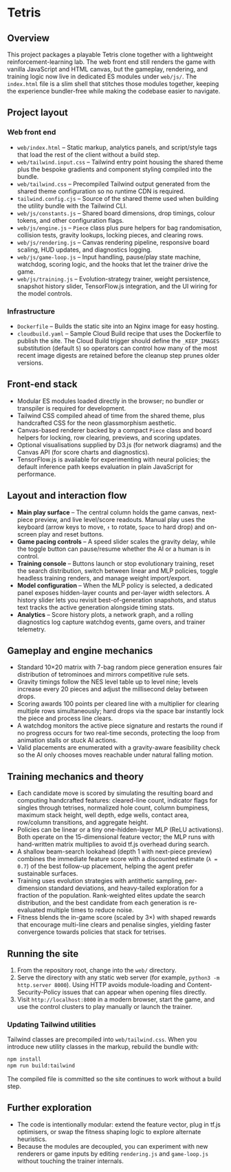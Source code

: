 # Tetris

## Overview

This project packages a playable Tetris clone together with a lightweight
reinforcement-learning lab. The web front end still renders the game with
vanilla JavaScript and HTML canvas, but the gameplay, rendering, and training
logic now live in dedicated ES modules under `web/js/`. The `index.html` file is
a slim shell that stitches those modules together, keeping the experience
bundler-free while making the codebase easier to navigate.

## Project layout

### Web front end

- `web/index.html` – Static markup, analytics panels, and script/style tags that
  load the rest of the client without a build step.
- `web/tailwind.input.css` – Tailwind entry point housing the shared theme plus
  the bespoke gradients and component styling compiled into the bundle.
- `web/tailwind.css` – Precompiled Tailwind output generated from the shared
  theme configuration so no runtime CDN is required.
- `tailwind.config.cjs` – Source of the shared theme used when building the
  utility bundle with the Tailwind CLI.
- `web/js/constants.js` – Shared board dimensions, drop timings, colour tokens,
  and other configuration flags.
- `web/js/engine.js` – `Piece` class plus pure helpers for bag randomisation,
  collision tests, gravity lookups, locking pieces, and clearing rows.
- `web/js/rendering.js` – Canvas rendering pipeline, responsive board scaling,
  HUD updates, and diagnostics logging.
- `web/js/game-loop.js` – Input handling, pause/play state machine, watchdog,
  scoring logic, and the hooks that let the trainer drive the game.
- `web/js/training.js` – Evolution-strategy trainer, weight persistence,
  snapshot history slider, TensorFlow.js integration, and the UI wiring for the
  model controls.

### Infrastructure

- `Dockerfile` – Builds the static site into an Nginx image for easy hosting.
- `cloudbuild.yaml` – Sample Cloud Build recipe that uses the Dockerfile to
  publish the site. The Cloud Build trigger should define the `_KEEP_IMAGES`
  substitution (default `5`) so operators can control how many of the most
  recent image digests are retained before the cleanup step prunes older
  versions.

## Front-end stack

- Modular ES modules loaded directly in the browser; no bundler or transpiler is
  required for development.
- Tailwind CSS compiled ahead of time from the shared theme, plus handcrafted
  CSS for the neon glassmorphism aesthetic.
- Canvas-based renderer backed by a compact `Piece` class and board helpers for
  locking, row clearing, previews, and scoring updates.
- Optional visualisations supplied by D3.js (for network diagrams) and the
  Canvas API (for score charts and diagnostics).
- TensorFlow.js is available for experimenting with neural policies; the default
  inference path keeps evaluation in plain JavaScript for performance.

## Layout and interaction flow

- **Main play surface** – The central column holds the game canvas, next-piece
  preview, and live level/score readouts. Manual play uses the keyboard
  (arrow keys to move, `↑` to rotate, `Space` to hard drop) and on-screen play
  and reset buttons.
- **Game pacing controls** – A speed slider scales the gravity delay, while the
  toggle button can pause/resume whether the AI or a human is in control.
- **Training console** – Buttons launch or stop evolutionary training, reset the
  search distribution, switch between linear and MLP policies, toggle headless
  training renders, and manage weight import/export.
- **Model configuration** – When the MLP policy is selected, a dedicated panel
  exposes hidden-layer counts and per-layer width selectors. A history slider
  lets you revisit best-of-generation snapshots, and status text tracks the
  active generation alongside timing stats.
- **Analytics** – Score history plots, a network graph, and a rolling diagnostics
  log capture watchdog events, game overs, and trainer telemetry.

## Gameplay and engine mechanics

- Standard 10×20 matrix with 7-bag random piece generation ensures fair
  distribution of tetrominoes and mirrors competitive rule sets.
- Gravity timings follow the NES level table up to level nine; levels increase
  every 20 pieces and adjust the millisecond delay between drops.
- Scoring awards 100 points per cleared line with a multiplier for clearing
  multiple rows simultaneously; hard drops via the space bar instantly lock the
  piece and process line clears.
- A watchdog monitors the active piece signature and restarts the round if no
  progress occurs for two real-time seconds, protecting the loop from animation
  stalls or stuck AI actions.
- Valid placements are enumerated with a gravity-aware feasibility check so the
  AI only chooses moves reachable under natural falling motion.

## Training mechanics and theory

- Each candidate move is scored by simulating the resulting board and computing
  handcrafted features: cleared-line count, indicator flags for singles through
  tetrises, normalized hole count, column bumpiness, maximum stack height,
  well depth, edge wells, contact area, row/column transitions, and aggregate
  height.
- Policies can be linear or a tiny one-hidden-layer MLP (ReLU activations). Both
  operate on the 15-dimensional feature vector; the MLP runs with hand-written
  matrix multiplies to avoid tf.js overhead during search.
- A shallow beam-search lookahead (depth 1 with next-piece preview) combines the
  immediate feature score with a discounted estimate (`λ = 0.7`) of the best
  follow-up placement, helping the agent prefer sustainable surfaces.
- Training uses evolution strategies with antithetic sampling, per-dimension
  standard deviations, and heavy-tailed exploration for a fraction of the
  population. Rank-weighted elites update the search distribution, and the best
  candidate from each generation is re-evaluated multiple times to reduce noise.
- Fitness blends the in-game score (scaled by 3×) with shaped rewards that
  encourage multi-line clears and penalise singles, yielding faster convergence
  towards policies that stack for tetrises.

## Running the site

1. From the repository root, change into the `web/` directory.
2. Serve the directory with any static web server (for example,
   `python3 -m http.server 8000`). Using HTTP avoids module-loading and
   Content-Security-Policy issues that can appear when opening files directly.
3. Visit `http://localhost:8000` in a modern browser, start the game, and use the
   control clusters to play manually or launch the trainer.

### Updating Tailwind utilities

Tailwind classes are precompiled into `web/tailwind.css`. When you introduce new
utility classes in the markup, rebuild the bundle with:

```bash
npm install
npm run build:tailwind
```

The compiled file is committed so the site continues to work without a build
step.

## Further exploration

- The code is intentionally modular: extend the feature vector, plug in tf.js
  optimisers, or swap the fitness shaping logic to explore alternate heuristics.
- Because the modules are decoupled, you can experiment with new renderers or
  game inputs by editing `rendering.js` and `game-loop.js` without touching the
  trainer internals.
